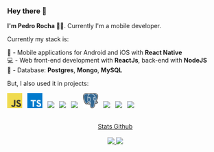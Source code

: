 ### Hey there 👋

**I'm Pedro Rocha 👨‍💻**. Currently I'm a mobile developer.

Currently my stack is: 

:iphone: - Mobile applications for Android and iOS with **React Native** <br/>
:computer: - Web front-end development with **ReactJs**, back-end with **NodeJS** <br/>
:floppy_disk: - Database: **Postgres**, **Mongo**, **MySQL** <br/>

But, I also used it in projects:

<p>
<img src="https://raw.githubusercontent.com/github/explore/80688e429a7d4ef2fca1e82350fe8e3517d3494d/topics/javascript/javascript.png" height="35px"/>
&nbsp;  
<img src="https://raw.githubusercontent.com/github/explore/80688e429a7d4ef2fca1e82350fe8e3517d3494d/topics/typescript/typescript.png" height="35px"/>
&nbsp;
<img src="https://www.freepnglogos.com/uploads/apple-logo-png/apple-logo-icon-transparent-png-svg-vector-3.png" height="35px"/>  
&nbsp;
<img src="https://sdtimes.com/wp-content/uploads/2018/04/1_tfZa4vsI6UusJYt_fzvGnQ.png" height="35px" />   
&nbsp;
<img src="https://seeklogo.com/images/F/figma-logo-E4E21D3AEA-seeklogo.com.png" height="35px" />
&nbsp;
 <img src="https://raw.githubusercontent.com/github/explore/80688e429a7d4ef2fca1e82350fe8e3517d3494d/topics/postgresql/postgresql.png" height="35px"/> 
&nbsp;
<img src="https://img.icons8.com/color/452/firebase.png" height="35px" />   
&nbsp;
<img src="https://img.icons8.com/color/452/mongodb.png" height="35px"/>
&nbsp;
<img src="https://www.mysql.com/common/logos/logo-mysql-170x115.png" height="35px"/>
&nbsp;
</p>

<br>
<a href="https://github.com/pedro10r">
<div align="center">
  Stats Github
<br>
<br>
  <img height="160em" src="https://github-readme-stats.vercel.app/api?username=pedro10r&show_icons=true&theme=tokyonight&include_all_commits=true&count_private=true&border_radius=10"/>
  <img height="160em" src="https://github-readme-stats.vercel.app/api/top-langs/?username=pedro10r&layout=compact&langs_count=7&theme=tokyonight&border_radius=10"/>
</div>
